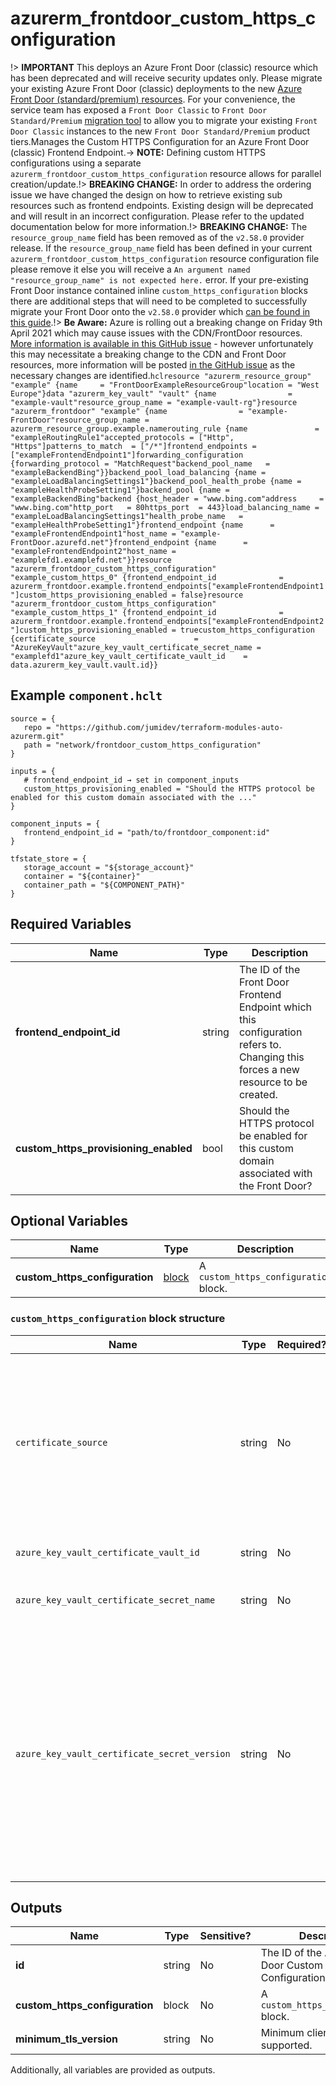 # azurerm_frontdoor_custom_https_configuration

!> **IMPORTANT** This deploys an Azure Front Door (classic) resource which has been deprecated and will receive security updates only. Please migrate your existing Azure Front Door (classic) deployments to the new [Azure Front Door (standard/premium) resources](https://registry.terraform.io/providers/hashicorp/azurerm/latest/docs/resources/cdn_frontdoor_custom_domain). For your convenience, the service team has exposed a `Front Door Classic` to `Front Door Standard/Premium` [migration tool](https://learn.microsoft.com/azure/frontdoor/tier-migration) to allow you to migrate your existing `Front Door Classic` instances to the new `Front Door Standard/Premium` product tiers.Manages the Custom HTTPS Configuration for an Azure Front Door (classic) Frontend Endpoint.-> **NOTE:** Defining custom HTTPS configurations using a separate `azurerm_frontdoor_custom_https_configuration` resource allows for parallel creation/update.!> **BREAKING CHANGE:** In order to address the ordering issue we have changed the design on how to retrieve existing sub resources such as frontend endpoints. Existing design will be deprecated and will result in an incorrect configuration. Please refer to the updated documentation below for more information.!> **BREAKING CHANGE:** The `resource_group_name` field has been removed as of the `v2.58.0` provider release. If the `resource_group_name` field has been defined in your current `azurerm_frontdoor_custom_https_configuration` resource configuration file please remove it else you will receive a `An argument named "resource_group_name" is not expected here.` error. If your pre-existing Front Door instance contained inline `custom_https_configuration` blocks there are additional steps that will need to be completed to successfully migrate your Front Door onto the `v2.58.0` provider which [can be found in this guide](../guides/2.58.0-frontdoor-upgrade-guide.html).!> **Be Aware:** Azure is rolling out a breaking change on Friday 9th April 2021 which may cause issues with the CDN/FrontDoor resources. [More information is available in this GitHub issue](https://github.com/hashicorp/terraform-provider-azurerm/issues/11231) - however unfortunately this may necessitate a breaking change to the CDN and Front Door resources, more information will be posted [in the GitHub issue](https://github.com/hashicorp/terraform-provider-azurerm/issues/11231) as the necessary changes are identified.```hclresource "azurerm_resource_group" "example" {name     = "FrontDoorExampleResourceGroup"location = "West Europe"}data "azurerm_key_vault" "vault" {name                = "example-vault"resource_group_name = "example-vault-rg"}resource "azurerm_frontdoor" "example" {name                = "example-FrontDoor"resource_group_name = azurerm_resource_group.example.namerouting_rule {name               = "exampleRoutingRule1"accepted_protocols = ["Http", "Https"]patterns_to_match  = ["/*"]frontend_endpoints = ["exampleFrontendEndpoint1"]forwarding_configuration {forwarding_protocol = "MatchRequest"backend_pool_name   = "exampleBackendBing"}}backend_pool_load_balancing {name = "exampleLoadBalancingSettings1"}backend_pool_health_probe {name = "exampleHealthProbeSetting1"}backend_pool {name = "exampleBackendBing"backend {host_header = "www.bing.com"address     = "www.bing.com"http_port   = 80https_port  = 443}load_balancing_name = "exampleLoadBalancingSettings1"health_probe_name   = "exampleHealthProbeSetting1"}frontend_endpoint {name      = "exampleFrontendEndpoint1"host_name = "example-FrontDoor.azurefd.net"}frontend_endpoint {name      = "exampleFrontendEndpoint2"host_name = "examplefd1.examplefd.net"}}resource "azurerm_frontdoor_custom_https_configuration" "example_custom_https_0" {frontend_endpoint_id              = azurerm_frontdoor.example.frontend_endpoints["exampleFrontendEndpoint1"]custom_https_provisioning_enabled = false}resource "azurerm_frontdoor_custom_https_configuration" "example_custom_https_1" {frontend_endpoint_id              = azurerm_frontdoor.example.frontend_endpoints["exampleFrontendEndpoint2"]custom_https_provisioning_enabled = truecustom_https_configuration {certificate_source                      = "AzureKeyVault"azure_key_vault_certificate_secret_name = "examplefd1"azure_key_vault_certificate_vault_id    = data.azurerm_key_vault.vault.id}}```

## Example `component.hclt`

```hcl
source = {
   repo = "https://github.com/jumidev/terraform-modules-auto-azurerm.git"   
   path = "network/frontdoor_custom_https_configuration"   
}

inputs = {
   # frontend_endpoint_id → set in component_inputs
   custom_https_provisioning_enabled = "Should the HTTPS protocol be enabled for this custom domain associated with the ..."   
}

component_inputs = {
   frontend_endpoint_id = "path/to/frontdoor_component:id"   
}

tfstate_store = {
   storage_account = "${storage_account}"   
   container = "${container}"   
   container_path = "${COMPONENT_PATH}"   
}

```

## Required Variables

| Name | Type |  Description |
| ---- | --------- |  ----------- |
| **frontend_endpoint_id** | string |  The ID of the Front Door Frontend Endpoint which this configuration refers to. Changing this forces a new resource to be created. | 
| **custom_https_provisioning_enabled** | bool |  Should the HTTPS protocol be enabled for this custom domain associated with the Front Door? | 

## Optional Variables

| Name | Type |  Description |
| ---- | --------- |  ----------- |
| **custom_https_configuration** | [block](#custom_https_configuration-block-structure) |  A `custom_https_configuration` block. | 

### `custom_https_configuration` block structure

| Name | Type | Required? | Default | Description |
| ---- | ---- | --------- | ------- | ----------- |
| `certificate_source` | string | No | FrontDoor | Certificate source to encrypted 'HTTPS' traffic with. Allowed values are 'FrontDoor' or 'AzureKeyVault'. Defaults to 'FrontDoor'. The following attributes are only valid if 'certificate_source' is set to 'AzureKeyVault': |
| `azure_key_vault_certificate_vault_id` | string | No | - | The ID of the Key Vault containing the SSL certificate. |
| `azure_key_vault_certificate_secret_name` | string | No | - | The name of the Key Vault secret representing the full certificate PFX. |
| `azure_key_vault_certificate_secret_version` | string | No | - | The version of the Key Vault secret representing the full certificate PFX. ~> **Note:** In order to enable the use of your own custom 'HTTPS certificate' you must grant 'Azure Front Door Service' access to your key vault. For instructions on how to configure your 'Key Vault' correctly please refer to the [product documentation](https://docs.microsoft.com/azure/frontdoor/front-door-custom-domain-https#option-2-use-your-own-certificate). |



## Outputs

| Name | Type | Sensitive? | Description |
| ---- | ---- | --------- | --------- |
| **id** | string | No  | The ID of the Azure Front Door Custom HTTPS Configuration. | 
| **custom_https_configuration** | block | No  | A `custom_https_configuration` block. | 
| **minimum_tls_version** | string | No  | Minimum client TLS version supported. | 

Additionally, all variables are provided as outputs.
